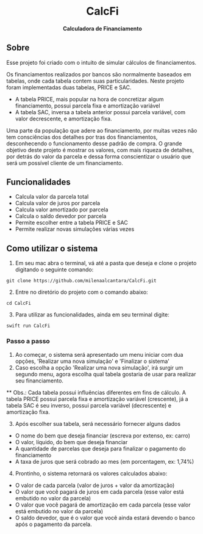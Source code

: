 <h1 align='center' >CalcFi</h1>
<h4 align='center' >Calculadora de Financiamento</h4>

## Sobre
Esse projeto foi criado com o intuito de simular cálculos de financiamentos.

Os financiamentos realizados por bancos são normalmente baseados em tabelas, onde cada tabela contem suas particularidades. Neste projeto foram implementadas duas tabelas, PRICE e SAC.

- A tabela PRICE, mais popular na hora de concretizar algum financiamento, possui parcela fixa e amortização variável
- A tabela SAC, inversa a tabela anterior possui parcela variável, com valor decrescente, e amortização fixa.

Uma parte da população que adere ao financiamento, por muitas vezes não tem consciências dos detalhes por tras dos financiamentos, desconhecendo o funcionamento desse padrão de compra. O grande objetivo deste projeto é mostrar os valores, com mais riqueza de detalhes, por detrás do valor da parcela e dessa forma conscientizar o usuário que será um possível cliente de um financiamento.

## Funcionalidades
 
* Calcula valor da parcela total
* Calcula valor de juros por parcela
* Calcula valor amortizado por parcela 
* Calcula o saldo devedor por parcela
* Permite escolher entre a tabela PRICE e SAC
* Permite realizar novas simulações várias vezes

## Como utilizar o sistema

1. Em seu mac abra o terminal, vá até a pasta que deseja e clone o projeto digitando o seguinte comando:

```
git clone https://github.com/milenaalcantara/CalcFi.git
```

2. Entre no diretório do projeto com o comando abaixo:

```
cd CalcFi
```

3. Para utilizar as funcionalidades, ainda em seu terminal digite:

```
swift run CalcFi
```

### Passo a passo

1. Ao começar, o sistema será apresentado um menu iniciar com dua opções, 'Realizar uma nova simulação' e 'Finalizar o sistema'
2. Caso escolha a opção 'Realizar uma nova simulação', irá surgir um segundo menu, agora escolha qual tabela gostaria de usar para realizar seu financiamento.

** Obs.: Cada tabela possui influências diferentes em fins de cálculo. A tabela PRICE possui parcela fixa e amortização variável (crescente), já a tabela SAC é seu inverso, possui parcela variável (decrescente) e amortização fixa.

3. Após escolher sua tabela, será necessário fornecer alguns dados
 + O nome do bem que deseja financiar (escreva por extenso, ex: carro)
 + O valor, líquido, do bem que deseja financiar
 + A quantidade de parcelas que deseja para finalizar o pagamento do financiamento
 + A taxa de juros que será cobrado ao mes (em porcentagem, ex: 1,74%) 
4. Prontinho, o sistema retornará os valores calculados abaixo:
 + O valor de cada parcela (valor de juros + valor da amortização)
 + O valor que você pagará de juros em cada parcela (esse valor está embutido no valor da parcela)
 + O valor que você pagará de amortização em cada parcela (esse valor está embutido no valor da parcela)
 + O saldo devedor, que é o valor que você ainda estará devendo o banco após o pagamento da parcela.
